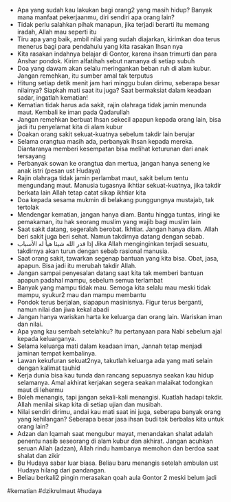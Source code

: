 - Apa yang sudah kau lakukan bagi orang2 yang masih hidup? Banyak mana manfaat pekerjaanmu, diri sendiri apa orang lain?
- Tidak perlu salahkan pihak manapun, jika terjadi berarti itu memang iradah, Allah mau seperti itu
- Tiru apa yang baik, ambil nilai yang sudah diajarkan, kirimkan doa terus menerus bagi para pendahulu yang kita rasakan Ihsan nya
- Kita rasakan indahnya belajar di Gontor, karena ihsan trimurti dan para Anshar pondok. Kirim alfatihah sebut namanya di setiap subuh
- Doa yang dawam akan selalu meringankan beban ruh di alam kubur. Jangan remehkan, itu sumber amal tak terputus
- Hitung setiap detik menit jam hari minggu bulan dirimu, seberapa besar nilainya? Siapkah mati saat itu juga? Saat bermaksiat dalam keadaan sadar, ingatlah kematian!
- Kematian tidak harus ada sakit, rajin olahraga tidak jamin menunda maut. Kembali ke iman pada Qadarullah
- Jangan remehkan berbuat Ihsan sekecil apapun kepada orang lain, bisa jadi itu penyelamat kita di alam kubur
- Doakan orang sakit sekuat-kuatnya sebelum takdir lain berujar
- Selama orangtua masih ada, perbanyak Ihsan kepada mereka. Diantaranya memberi kesempatan bisa melihat keturunan dari anak tersayang
- Perbanyak sowan ke orangtua dan mertua, jangan hanya seneng ke anak istri (pesan ust Hudaya)
- Rajin olahraga tidak jamin perlambat maut, sakit belum tentu mengundang maut. Manusia tugasnya ikhtiar sekuat-kuatnya, jika takdir berkata lain Allah tetap catat sikap ikhtiar kita
- Doa kepada sesama mukmin di belakang punggungnya mustajab, tak tertolak
- Mendengar kematian, jangan hanya diam. Bantu hingga tuntas, iringi ke pemakaman, itu hak seorang muslim yang wajib bagi muslim lain
- Saat sakit datang, segeralah berobat. Ikhtiar. Jangan hanya diam. Allah beri sakit juga beri sehat. Namun takdirnya datang dengan sebab.
- إذا قدر الله شيئا هيأ له الأسباب Jika Allah menginginkan terjadi sesuatu, takdirnya akan turun dengan sebab rasional manusia.
- Saat orang sakit, tawarkan segenap bantuan yang kita bisa. Obat, jasa, apapun. Bisa jadi itu merubah takdir Allah.
- Jangan sampai penyesalan datang saat kita tak memberi bantuan apapun padahal mampu, sebelum semua terlambat
- Banyak yang mampu tidak mau. Semoga kita selalu mau meski tidak mampu, syukur2 mau dan mampu membantu
- Pondok terus berjalan, siapapun masinisnya. Figur terus berganti, namun nilai dan jiwa kekal abadi
- Jangan hanya wariskan harta ke keluarga dan orang lain. Wariskan iman dan nilai.
- Apa yang kau sembah setelahku? Itu pertanyaan para Nabi sebelum ajal kepada keluarganya.
- Selama keluarga mati dalam keadaan iman, Jannah tetap menjadi jaminan tempat kembalinya.
- Lawan kekufuran sekuat2nya, takutlah keluarga ada yang mati selain dengan kalimat tauhid
- Kerja dunia bisa kau tunda dan rancang sepuasnya seakan kau hidup selamanya. Amal akhirat kerjakan segera seakan malaikat todongkan maut di lehermu
- Boleh menangis, tapi jangan sekali-kali menangisi. Kuatlah hadapi takdir. Allah menilai sikap kita di setiap ujian dan musibah.
- Nilai sendiri dirimu, andai kau mati saat ini juga, seberapa banyak orang yang kehilangan? Seberapa besar jasa ihsan budi tak berbalas kita untuk orang lain?
- Adzan dan Iqamah saat mengubur mayat, menandakan shalat adalah penentu nasib seseorang di alam kubur dan akhirat. Jangan acuhkan seruan Allah (adzan), Allah rindu hambanya memohon dan berdoa saat shalat dan zikir
- Bu Hudaya sabar luar biasa. Beliau baru menangis setelah ambulan ust Hudaya hilang dari pandangan.
- Beliau berkali2 pingin merasakan qoah aula Gontor 2 meski belum jadi

#kematian #dzikrulmaut #hudaya 